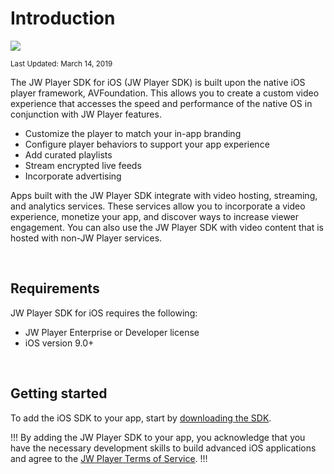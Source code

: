 # Introduction

<img src="https://img.shields.io/badge/SDK-iOS%20v3-0AAC29.svg?logo=apple">

<sup>Last Updated: March 14, 2019</sup>

The JW Player SDK for iOS (JW Player SDK) is built upon the native iOS player framework, AVFoundation. This allows you to create a custom video experience that accesses the speed and performance of the native OS in conjunction with JW Player features.

- Customize the player to match your in-app branding
- Configure player behaviors to support your app experience
- Add curated playlists
- Stream encrypted live feeds
- Incorporate advertising

Apps built with the JW Player SDK integrate with video hosting, streaming, and analytics services. These services allow you to incorporate a video experience, monetize your app, and discover ways to increase viewer engagement. You can also use the JW Player SDK with video content that is hosted with non-JW Player services.

<br/>

## Requirements

JW Player SDK for iOS requires the following:

- JW Player Enterprise or Developer license
- iOS version 9.0+

<br/>

## Getting started

To add the iOS SDK to your app, start by [downloading the SDK](getting-started/download-the-sdk).

!!!
By adding the JW Player SDK to your app, you acknowledge that you have the necessary development skills to build advanced iOS applications and agree to the [JW Player Terms of Service](https://www.jwplayer.com/tos/).
!!!
